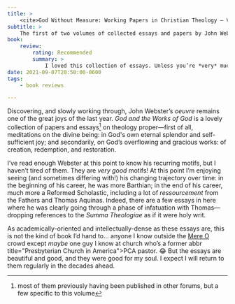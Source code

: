 ```yaml
---
title: >
    <cite>God Without Measure: Working Papers in Christian Theology – Volume I: God and the Works of God</cite>
subtitle: >
    The first of two volumes of collected essays and papers by John Webster. Very, very scholarly.
book:
    review:
        rating: Recommended
        summary: >
            I loved this collection of essays. Unless you’re *very* much like me, you probably wouldn’t, but that’s okay.
date: 2021-09-07T20:50:00-0600
tags:
    - book reviews

---
```


Discovering, and slowly working through, John Webster’s <i>oeuvre</i> remains one of the great joys of the last year. <cite>God and the Works of God</cite> is a lovely collection of papers and essays[^other] on theology proper—first of all, meditations on the divine being: in God's own eternal splendor and self-sufficient joy; and secondarily, on God’s overflowing and gracious works: of creation, redemption, and restoration.

I’ve read enough Webster at this point to know his recurring motifs, but I haven’t tired of them. They are *very good* motifs! At this point I’m enjoying seeing (and sometimes differing with!) his changing trajectory over time: in the beginning of his career, he was more Barthian; in the end of his career, much more a Reformed Scholastic, including a lot of _ressourcement_ from the Fathers and Thomas Aquinas. Indeed, there are a few essays in here where he was clearly going through a phase of infatuation with Thomas—dropping references to the <cite>Summa Theologiae</cite> as if it were holy writ.

As academically-oriented and intellectually-dense as these essays are, this is not the kind of book I’d hand to… anyone I know outside the [Mere O][mo] crowd except *maybe* one guy I know at church who’s a former abbr title="Presbyterian Church in America">PCA</abbr> pastor. 😂 But the essays are beautiful and good, and they were good for my soul. I expect I will return to them regularly in the decades ahead.

[mo]: https://mereorthodoxy.com

[^other]: most of them previously having been published in other forums, but a few specific to this volume
